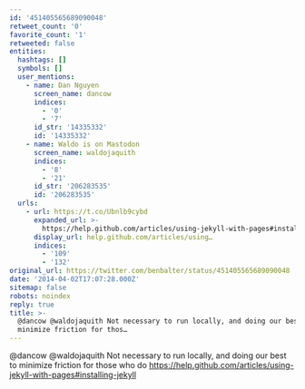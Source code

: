 ```yaml
---
id: '451405565689090048'
retweet_count: '0'
favorite_count: '1'
retweeted: false
entities:
  hashtags: []
  symbols: []
  user_mentions:
    - name: Dan Nguyen
      screen_name: dancow
      indices:
        - '0'
        - '7'
      id_str: '14335332'
      id: '14335332'
    - name: Waldo is on Mastodon
      screen_name: waldojaquith
      indices:
        - '8'
        - '21'
      id_str: '206283535'
      id: '206283535'
  urls:
    - url: https://t.co/Ubnlb9cybd
      expanded_url: >-
        https://help.github.com/articles/using-jekyll-with-pages#installing-jekyll
      display_url: help.github.com/articles/using…
      indices:
        - '109'
        - '132'
original_url: https://twitter.com/benbalter/status/451405565689090048
date: '2014-04-02T17:07:28.000Z'
sitemap: false
robots: noindex
reply: true
title: >-
  @dancow @waldojaquith Not necessary to run locally, and doing our best to
  minimize friction for thos…
---
```


@dancow @waldojaquith Not necessary to run locally, and doing our best to minimize friction for those who do https://help.github.com/articles/using-jekyll-with-pages#installing-jekyll